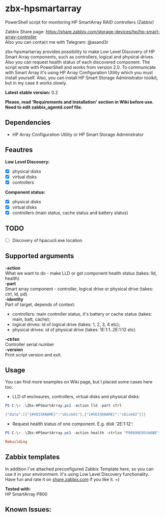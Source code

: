 # zbx-hpsmartarray
PowerShell script for monitoring HP SmartArray RAID controllers (Zabbix)
  
Zabbix Share page: https://share.zabbix.com/storage-devices/hp/hp-smart-array-controller  
Also you can contact me with Telegram: @asand3r

zbx-hpsmartarray provides possibility to make Low Level Discovery of HP Smart Array components, such as controllers, logical and physical drives. Also you can request health status of each discovered component.
The script wrote with PowerShell and works from version 2.0. To communicate with Smart Array it's using HP Array Configuration Utility which you must install yourself. Also, you can install HP Smart Storage Administrator toolkit, but in my case it works slowly.

**Latest stable version:** 0.2

__Please, read 'Requirements and Installation' section in Wiki before use. Need to edit zabbix_agentd.conf file.__  

## Dependencies
 - HP Array Configuration Utility or HP Smart Storage Administrator

## Feautres  
**Low Level Discovery:**
 - [x] physical disks 
 - [x] virtual disks
 - [x] controllers

**Component status:**
 - [x] physical disks 
 - [x] virtual disks
 - [x] controllers (main status, cache status and battery status)

## TODO  
- [ ] Discovery of hpacucli.exe location

## Supported arguments  
**-action**  
What we want to do - make LLD or get component health status (takes: lld, health)  
**-part**  
Smart array component - controller, logical drive or physical drive (takes: ctrl, ld, pd)  
**-identity**  
Part of target, depends of context:  
 - controllers: main controller status, it's battery or cache status (takes: main, batt, cache);  
 - logical drives: id of logical drive (takes: 1, 2, 3, 4 etc);  
 - physical drives: id of physical drive (takes: 1E:1:1..2E:1:12 etc)  

**-ctrlsn**  
Controller serial number    
**-version**  
Print script version and exit.  

## Usage
You can find more examples on Wiki page, but I placed some cases here too.  
- LLD of enclosures, controllers, virtual disks and physical disks:
```powershell
PS C:\> .\Zbx-HPSmartArray.ps1 -action lld -part ctrl

{"data":[{"{#VDISKNAME}":"vDisk01"},{"{#VDISKNAME}":"vDisk02"}]}
```
- Request health status of one component. E.g. disk '2E:1:12':
```powershell
PS C:\> .\Zbx-HPSmartArray.ps1 -action health -ctrlsn "P98690G9SVA0BE" -part pd -identity 2E:1:12

Rebuilding
```

## Zabbix templates
In addition I've attached preconfigured Zabbix Template here, so you can use it in your environment. It's using Low Level Discovery functionality.   
Have fun and rate it on [share.zabbix.com](https://share.zabbix.com/storage-devices/hp/hp-smart-array-controller) if you like it. =)

**Tested with**:  
HP SmartArray P800

**Known Issues**:
- 
